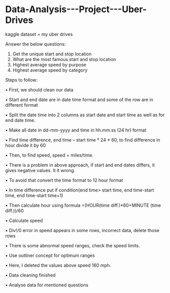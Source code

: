 # Data-Analysis---Project---Uber-Drives

kaggle dataset = my uber drives

Answer the below questions:
1.	Get the unique start and stop location
2.	What are the most famous start and stop location
3.	Highest average speed  by purpose
4.	Highest average speed by category

Steps to follow:

•	First, we should clean our data

•	Start and end date are in date time format and some of the row are in different format

•	Split the date time into 2 columns as start date and start time as well as for end date time.

•	Make all date in dd-mm-yyyy and time in hh.mm.ss (24 hr) format

•	Find time difference, end time – start time * 24 * 60, to find difference in hour divide it by 60

•	Then, to find speed, speed = miles/time.

•	There is a problem in above approach, if start and end dates differs, it gives negative values. It it wrong.

•	To avoid that convert the time format to 12 hour format

•	In time difference put if condition(end time> start time, end time-start time, end time-start time+1)

•	Then calculate hour using formula =(HOUR(time diff.)*60+MINUTE (time diff.))/60

•	Calculate speed

•	Div!/0 error in speed appears in some rows, incorrect data, delete those rows

•	There is some abnormal speed ranges, check the speed limits.

•	Use outliner concept for optimum ranges

•	Here, I deleted the values above speed 160 mph.

•	Data cleaning finished

•	Analyse data for mentioned questions

